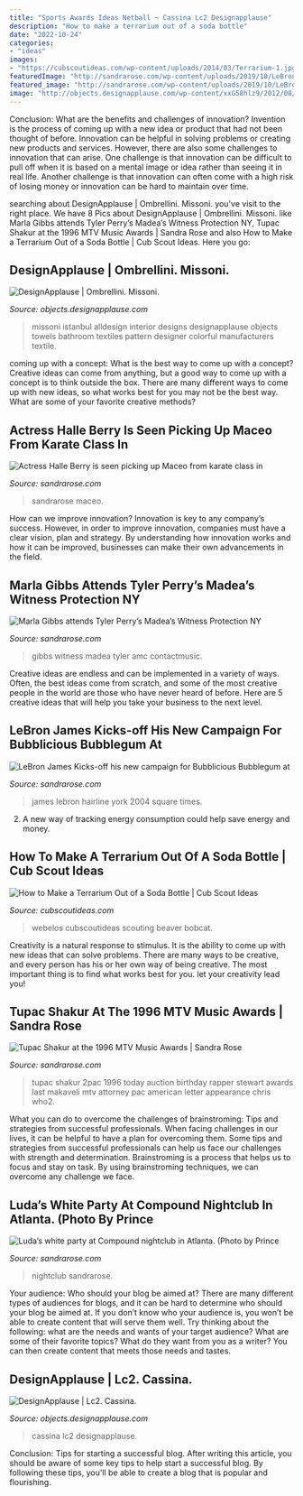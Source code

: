 ```yaml
---
title: "Sports Awards Ideas Netball ~ Cassina Lc2 Designapplause"
description: "How to make a terrarium out of a soda bottle"
date: "2022-10-24"
categories:
- "ideas"
images:
- "https://cubscoutideas.com/wp-content/uploads/2014/03/Terrarium-1.jpg"
featuredImage: "http://sandrarose.com/wp-content/uploads/2019/10/LeBron-James-hairline-2004-GettyImages.jpg"
featured_image: "http://sandrarose.com/wp-content/uploads/2019/10/LeBron-James-hairline-2004-GettyImages.jpg"
image: "http://objects.designapplause.com/wp-content/xxG58hlz9/2012/08/missoni3.png"
---
```



Conclusion: What are the benefits and challenges of innovation?
Invention is the process of coming up with a new idea or product that had not been thought of before. Innovation can be helpful in solving problems or creating new products and services. However, there are also some challenges to innovation that can arise. One challenge is that innovation can be difficult to pull off when it is based on a mental image or idea rather than seeing it in real life. Another challenge is that innovation can often come with a high risk of losing money or innovation can be hard to maintain over time.

	

		
searching about DesignApplause | Ombrellini. Missoni. you've visit to the right place. We have 8 Pics about DesignApplause | Ombrellini. Missoni. like Marla Gibbs attends Tyler Perry’s Madea’s Witness Protection NY, Tupac Shakur at the 1996 MTV Music Awards | Sandra Rose and also How to Make a Terrarium Out of a Soda Bottle | Cub Scout Ideas. Here you go:
		
    
## DesignApplause | Ombrellini. Missoni.

<img loading=lazy src="http://objects.designapplause.com/wp-content/xxG58hlz9/2012/08/missoni3.png" onerror="this.onerror=null;this.src='https://tse4.mm.bing.net/th?id=OIP.l-naWinU0t6EiqfIxy0E8QHaGe&amp;pid=15.1';" alt="DesignApplause | Ombrellini. Missoni.">

_Source: objects.designapplause.com_

>missoni istanbul alldesign interior designs designapplause objects towels bathroom textiles pattern designer colorful manufacturers textile. 

	

coming up with a concept: What is the best way to come up with a concept?
Creative ideas can come from anything, but a good way to come up with a concept is to think outside the box. There are many different ways to come up with new ideas, so what works best for you may not be the best way. What are some of your favorite creative methods?

    
## Actress Halle Berry Is Seen Picking Up Maceo From Karate Class In

<img loading=lazy src="http://sandrarose.com/wp-content/uploads/2018/09/halle-berry-and-maceo-768x1152.jpg" onerror="this.onerror=null;this.src='https://tse4.mm.bing.net/th?id=OIP.-XYZB3Dl0NI2Zu3qgjgIzQHaLH&amp;pid=15.1';" alt="Actress Halle Berry is seen picking up Maceo from karate class in">

_Source: sandrarose.com_

>sandrarose maceo. 

	

How can we improve innovation?
Innovation is key to any company’s success. However, in order to improve innovation, companies must have a clear vision, plan and strategy. By understanding how innovation works and how it can be improved, businesses can make their own advancements in the field.

    
## Marla Gibbs Attends Tyler Perry’s Madea’s Witness Protection NY

<img loading=lazy src="https://sandrarose.com/wp-content/uploads/2021/07/Marla-Gibbs-wenn3963622.jpg" onerror="this.onerror=null;this.src='https://tse2.mm.bing.net/th?id=OIP.56KUO1fgShNPPX_L9_TDPQHaL5&amp;pid=15.1';" alt="Marla Gibbs attends Tyler Perry’s Madea’s Witness Protection NY">

_Source: sandrarose.com_

>gibbs witness madea tyler amc contactmusic. 

	

Creative ideas are endless and can be implemented in a variety of ways. Often, the best ideas come from scratch, and some of the most creative people in the world are those who have never heard of before. Here are 5 creative ideas that will help you take your business to the next level.

    
## LeBron James Kicks-off His New Campaign For Bubblicious Bubblegum At

<img loading=lazy src="http://sandrarose.com/wp-content/uploads/2019/10/LeBron-James-hairline-2004-GettyImages.jpg" onerror="this.onerror=null;this.src='https://tse3.mm.bing.net/th?id=OIP.31-ZYH9Z_azTH5Qgdmby1AHaLX&amp;pid=15.1';" alt="LeBron James Kicks-off his new campaign for Bubblicious Bubblegum at">

_Source: sandrarose.com_

>james lebron hairline york 2004 square times. 

	

2. A new way of tracking energy consumption could help save energy and money.

    
## How To Make A Terrarium Out Of A Soda Bottle | Cub Scout Ideas

<img loading=lazy src="https://cubscoutideas.com/wp-content/uploads/2014/03/Terrarium-1.jpg" onerror="this.onerror=null;this.src='https://tse1.mm.bing.net/th?id=OIP.aE98otJSFN90jWC_wJnXdQHaLK&amp;pid=15.1';" alt="How to Make a Terrarium Out of a Soda Bottle | Cub Scout Ideas">

_Source: cubscoutideas.com_

>webelos cubscoutideas scouting beaver bobcat. 

	

Creativity is a natural response to stimulus. It is the ability to come up with new ideas that can solve problems. There are many ways to be creative, and every person has his or her own way of being creative. The most important thing is to find what works best for you. let your creativity lead you!

    
## Tupac Shakur At The 1996 MTV Music Awards | Sandra Rose

<img loading=lazy src="https://sandrarose.com/wp-content/uploads/2020/09/Tupac-Shakur-wenn1197197.jpg" onerror="this.onerror=null;this.src='https://tse2.mm.bing.net/th?id=OIP.-iZkxxIJUPOfTdIkb8_q6gHaKs&amp;pid=15.1';" alt="Tupac Shakur at the 1996 MTV Music Awards | Sandra Rose">

_Source: sandrarose.com_

>tupac shakur 2pac 1996 today auction birthday rapper stewart awards last makaveli mtv attorney pac american letter appearance chris who2. 

	

What you can do to overcome the challenges of brainstroming: Tips and strategies from successful professionals.
When facing challenges in our lives, it can be helpful to have a plan for overcoming them. Some tips and strategies from successful professionals can help us face our challenges with strength and determination. Brainstroming is a process that helps us to focus and stay on task. By using brainstroming techniques, we can overcome any challenge we face.

    
## Luda’s White Party At Compound Nightclub In Atlanta. (Photo By Prince

<img loading=lazy src="https://sandrarose.com/wp-content/uploads/2019/09/PAW_5745-768x543.jpg" onerror="this.onerror=null;this.src='https://tse2.mm.bing.net/th?id=OIP.oNqvKNdPgWDGKQGfpq_C5AHaFP&amp;pid=15.1';" alt="Luda’s white party at Compound nightclub in Atlanta. (Photo by Prince">

_Source: sandrarose.com_

>nightclub sandrarose. 

	

Your audience: Who should your blog be aimed at?
There are many different types of audiences for blogs, and it can be hard to determine who should your blog be aimed at. If you don’t know who your audience is, you won’t be able to create content that will serve them well. Try thinking about the following: what are the needs and wants of your target audience? What are some of their favorite topics? What do they want from you as a writer? You can then create content that meets those needs and tastes.

    
## DesignApplause | Lc2. Cassina.

<img loading=lazy src="http://objects.designapplause.com/wp-content/xxG58hlz9/2013/01/cassina-5.png" onerror="this.onerror=null;this.src='https://tse4.mm.bing.net/th?id=OIP.hLrXhFbIpV6EmFuTY88ksAHaF8&amp;pid=15.1';" alt="DesignApplause | Lc2. Cassina.">

_Source: objects.designapplause.com_

>cassina lc2 designapplause. 

	

Conclusion: Tips for starting a successful blog.
After writing this article, you should be aware of some key tips to help start a successful blog. By following these tips, you'll be able to create a blog that is popular and flourishing.

